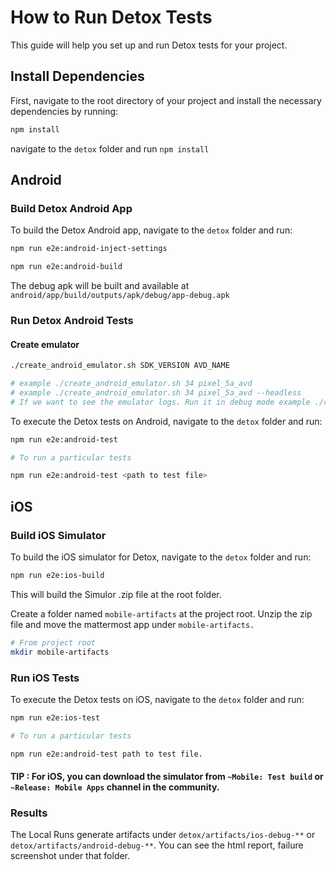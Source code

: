 # How to Run Detox Tests

This guide will help you set up and run Detox tests for your project.

## Install Dependencies

First, navigate to the root directory of your project and install the necessary dependencies by running:

```sh
npm install
```

navigate to the `detox` folder and run `npm install`

## Android

### Build Detox Android App

To build the Detox Android app, navigate to the `detox` folder and run:

```sh
npm run e2e:android-inject-settings

npm run e2e:android-build
```

The debug apk will be built and available at `android/app/build/outputs/apk/debug/app-debug.apk`

### Run Detox Android Tests

#### Create emulator

```sh
./create_android_emulator.sh SDK_VERSION AVD_NAME

# example ./create_android_emulator.sh 34 pixel_5a_avd
# example ./create_android_emulator.sh 34 pixel_5a_avd --headless
# If we want to see the emulator logs. Run it in debug mode example ./create_android_emulator.sh 34 pixel_5a_avd --debug
```

To execute the Detox tests on Android, navigate to the `detox` folder and run:

```sh
npm run e2e:android-test

# To run a particular tests

npm run e2e:android-test <path to test file>
```

## iOS

### Build iOS Simulator

To build the iOS simulator for Detox, navigate to the `detox` folder and run:

```sh
npm run e2e:ios-build
```

This will build the Simulor .zip file at the root folder.

Create a folder named `mobile-artifacts` at the project root. Unzip the zip file and move the mattermost app under `mobile-artifacts.`

```sh
# From project root
mkdir mobile-artifacts
```

### Run iOS Tests

To execute the Detox tests on iOS, navigate to the `detox` folder and run:

```sh
npm run e2e:ios-test

# To run a particular tests

npm run e2e:android-test path to test file.
```

#### TIP : For iOS, you can download the simulator from `~Mobile: Test build` or `~Release: Mobile Apps` channel in the community.

### Results

The Local Runs generate artifacts under `detox/artifacts/ios-debug-**` or `detox/artifacts/android-debug-**`.
You can see the html report, failure screenshot under that folder.
